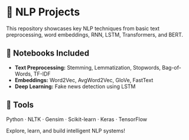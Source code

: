 # 🧠 NLP Projects

This repository showcases key NLP techniques from basic text preprocessing, word embeddings, RNN, LSTM, Transformers, and BERT.

## 📄 Notebooks Included
- **Text Preprocessing:** Stemming, Lemmatization, Stopwords, Bag-of-Words, TF-IDF  
- **Embeddings:** Word2Vec, AvgWord2Vec, GloVe, FastText  
- **Deep Learning:** Fake news detection using LSTM

## 🔧 Tools
Python · NLTK · Gensim · Scikit-learn · Keras · TensorFlow

Explore, learn, and build intelligent NLP systems!
